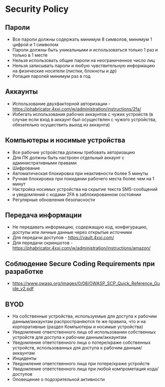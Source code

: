 # Security Policy
## Пароли
* Все пароли должны содержать минимум 8 символов, минимум 1 цифрой и 1 символом
* Пароли должны быть уникальными и использоваться только 1 раз и только в 1 месте
* Нельзя использовать общие пароли на неограниченное число лиц
* Нельзя записывать пароли и любую чувствительную информацию на физические носители (листки, блокноты и др)
* Ротация паролей минимум раз в год
## Аккаунты
* Использование двухфакторной авторизации - https://phabricator.4xxi.com/w/administration/instructions/2fa/ 
* Избегать использования рабочих аккаунтов с чужих устройств (в случае если вход в аккаунт был осуществлен с чужого устройства, обязательно осуществить выход из аккаунта)
## Компьютеры и носимые устройства
* Все рабочие устройства должны требовать авторизацию
* Для ПК должны быть настроен отдельный аккаунт с административными правами
* Шифрование
* Автоматическая блокировка при неактивности более 5 минуты
* Ручная блокировка при покидании рабочего места более чем на 1 минут 
* Настройка носимых устройства на скрытие текста SMS-сообщений и уведомлений с кодами 2FA в заблокированном состоянии
* Регулярные обновления безопасности
## Передача информации
* Не передавать информацию, содержащую код, конфигурацию, доступы или личные данные через открытые источники
* Для передачи доступов - https://vault.4xxi.com/
* Для передачи скриншотов - https://phabricator.4xxi.com/w/administration/instructions/amazon/ 
## Соблюдение Secure Coding Requirements при разработке 
* https://www.owasp.org/images/0/08/OWASP_SCP_Quick_Reference_Guide_v2.pdf
## BYOD
* На собственные устройства, используемые для доступа к рабочим данным/аккаунтам распространяются те же правила, что и на корпоративные (раздел Компьютеры и носимые устройства)
* Уведомление ответственного лица об использовании собственных устройств для доступа к рабочим данным/аккаунтам
* Уведомление ответственного лица о потере/краже собственных устройств, использованных для доступа к рабочим данным/аккаунтам
* Инциденты
* Уведомление ответственного лица при потере/краже устройств
* Уведомление ответственного лица при любой компрометация кода/доступов 
* Оповещение о подозрительной активности